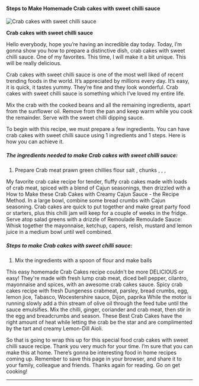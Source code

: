             

#### Steps to Make Homemade Crab cakes with sweet chilli sauce

![Crab cakes with sweet chilli sauce](https://img-global.cpcdn.com/recipes/fd1b85f486442c7e/751x532cq70/crab-cakes-with-sweet-chilli-sauce-recipe-main-photo.jpg)

**Crab cakes with sweet chilli sauce**

Hello everybody, hope you’re having an incredible day today. Today, I’m gonna show you how to prepare a distinctive dish, crab cakes with sweet chilli sauce. One of my favorites. This time, I will make it a bit unique. This will be really delicious.

Crab cakes with sweet chilli sauce is one of the most well liked of recent trending foods in the world. It’s appreciated by millions every day. It’s easy, it is quick, it tastes yummy. They’re fine and they look wonderful. Crab cakes with sweet chilli sauce is something which I’ve loved my entire life.

Mix the crab with the cooked beans and all the remaining ingredients, apart from the sunflower oil. Remove from the pan and keep warm while you cook the remainder. Serve with the sweet chilli dipping sauce.

To begin with this recipe, we must prepare a few ingredients. You can have crab cakes with sweet chilli sauce using 1 ingredients and 1 steps. Here is how you can achieve it.

##### The ingredients needed to make Crab cakes with sweet chilli sauce:

1.  Prepare Crab meat prawn green chillies flour salt , chunks , , ,

My favorite crab cake recipe for tender, fluffy crab cakes made with loads of crab meat, spiced with a blend of Cajun seasonings, then drizzled with a How to Make these Crab Cakes with Creamy Cajun Sauce - the Recipe Method. In a large bowl, combine some bread crumbs with Cajun seasoning. Crab cakes are quick to put together and make great party food or starters, plus this chilli jam will keep for a couple of weeks in the fridge. Serve atop salad greens with a drizzle of Remoulade Remoulade Sauce: Whisk together the mayonnaise, ketchup, capers, relish, mustard and lemon juice in a medium bowl until well combined.

##### Steps to make Crab cakes with sweet chilli sauce:

1.  Mix the ingredients with a spoon of flour and make balls

This easy homemade Crab Cakes recipe couldn't be more DELICIOUS or easy! They're made with fresh lump crab meat, diced bell pepper, cilantro, mayonnaise and spices, with an awesome crab cakes sauce. Spicy crab cakes recipe with fresh Dungeness crabmeat, parsley, bread crumbs, egg, lemon jice, Tabasco, Wocestershire sauce, Dijon, paprika While the motor is running slowly add a thin stream of olive oil through the feed tube until the sauce emulsifies. Mix the chilli, ginger, coriander and crab meat, then stir in the egg and breadcrumbs and season. These Best Crab Cakes have the right amount of heat while letting the crab be the star and are complimented by the tart and creamy Lemon-Dill Aioli.

So that is going to wrap this up for this special food crab cakes with sweet chilli sauce recipe. Thank you very much for your time. I’m sure that you can make this at home. There’s gonna be interesting food in home recipes coming up. Remember to save this page in your browser, and share it to your family, colleague and friends. Thanks again for reading. Go on get cooking!

* * *